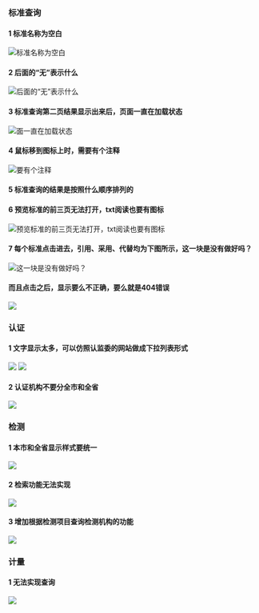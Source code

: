 ### 标准查询
#### 1 标准名称为空白
![标准名称为空白](https://gzh-1256606673.cos.ap-shanghai.myqcloud.com/20180608144113.png)
#### 2 后面的“无”表示什么
![后面的“无”表示什么](https://gzh-1256606673.cos.ap-shanghai.myqcloud.com/20180608144332.png)
#### 3 标准查询第二页结果显示出来后，页面一直在加载状态
![面一直在加载状态](https://gzh-1256606673.cos.ap-shanghai.myqcloud.com/20180608144923.png)
#### 4 鼠标移到图标上时，需要有个注释
![要有个注释](https://gzh-1256606673.cos.ap-shanghai.myqcloud.com/20180608145159.png)
#### 5 标准查询的结果是按照什么顺序排列的
#### 6 预览标准的前三页无法打开，txt阅读也要有图标
![预览标准的前三页无法打开，txt阅读也要有图标](https://gzh-1256606673.cos.ap-shanghai.myqcloud.com/20180608153928.png)
#### 7 每个标准点击进去，引用、采用、代替均为下图所示，这一块是没有做好吗？
![这一块是没有做好吗？](https://gzh-1256606673.cos.ap-shanghai.myqcloud.com/20180608154551.png)
#### 而且点击之后，显示要么不正确，要么就是404错误
![](https://gzh-1256606673.cos.ap-shanghai.myqcloud.com/2018-06-08_15-49-02.gif)


### 认证
#### 1 文字显示太多，可以仿照认监委的网站做成下拉列表形式
![](https://gzh-1256606673.cos.ap-shanghai.myqcloud.com/20180608153530.png)
![](https://gzh-1256606673.cos.ap-shanghai.myqcloud.com/20180608153452.png)
#### 2 认证机构不要分全市和全省
![](https://gzh-1256606673.cos.ap-shanghai.myqcloud.com/20180608153637.png)

### 检测
#### 1 本市和全省显示样式要统一
![](https://gzh-1256606673.cos.ap-shanghai.myqcloud.com/2018-06-08_15-58-50.gif)
#### 2 检索功能无法实现
![](https://gzh-1256606673.cos.ap-shanghai.myqcloud.com/2018-06-08_16-02-16.gif)
#### 3 增加根据检测项目查询检测机构的功能
![](https://gzh-1256606673.cos.ap-shanghai.myqcloud.com/20180608161139.png)

### 计量
#### 1 无法实现查询
![](https://gzh-1256606673.cos.ap-shanghai.myqcloud.com/2018-06-08_16-36-28.gif)


